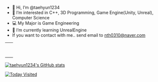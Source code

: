 - 👋 Hi, I’m @taehyun1234
- 👀 I’m interested in C++, 3D Programming, Game Engine(Unity, Unreal), Computer Science
- 💻 My Major is Game Engineering
- 🌱 I’m currently learning UnrealEngine
- If you want to contact with me.. send email to nth0310@naver.com
 
<table><tr><td class="border_l border_r border_t border_b selected" style="text-align: left;"><div class="wrap"><div style="margin: 10px 5px;"></div></div></td></tr><tr><td class="border_l border_r border_t border_b selected" style="text-align: left;"><div class="wrap"><div style="margin: 10px 5px;"></div></div></td></tr><tr><td class="border_l border_r border_t border_b selected" style="text-align: left;"><div class="wrap"><div style="margin: 10px 5px;"></div></div></td></tr></table>
 
[![taehyun1234's GitHub stats](https://github-readme-stats.vercel.app/api?username=taehyun1234)](https://github.com/taehyun1234/github-readme-stats)


[![Today Visited](https://hits.seeyoufarm.com/api/count/incr/badge.svg?url=https%3A%2F%2Fgithub.com%2Ftaehyun1234&count_bg=%2379C83D&title_bg=%23B63939&icon=&icon_color=%23E7E7E7&title=hits&edge_flat=false)](https://hits.seeyoufarm.com)

<!---
taehyun1234/taehyun1234 is a ✨ special ✨ repository because its `README.md` (this file) appears on your GitHub profile.
You can click the Preview link to take a look at your changes.
--->

